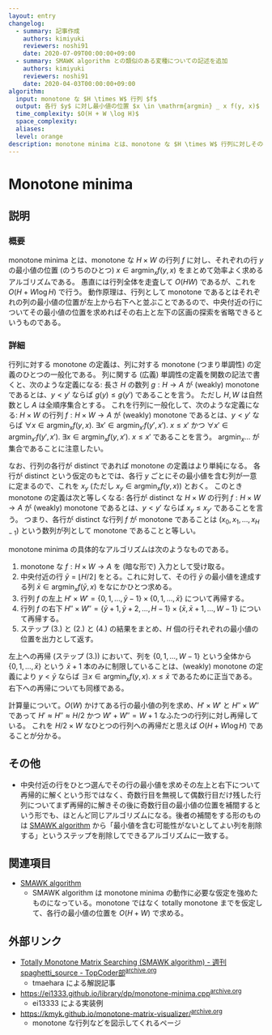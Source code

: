 ```yaml
---
layout: entry
changelog:
  - summary: 記事作成
    authors: kimiyuki
    reviewers: noshi91
    date: 2020-07-09T00:00:00+09:00
  - summary: SMAWK algorithm との類似のある変種についての記述を追加
    authors: kimiyuki
    reviewers: noshi91
    date: 2020-04-03T00:00:00+09:00
algorithm:
  input: monotone な $H \times W$ 行列 $f$
  output: 各行 $y$ に対し最小値の位置 $x \in \mathrm{argmin} _ x f(y, x)$
  time_complexity: $O(H + W \log H)$
  space_complexity:
  aliases:
  level: orange
description: monotone minima とは、monotone な $H \times W$ 行列に対しその各行の最小値を $O(H + W \log H)$ で求めるアルゴリズムである。
---
```


# Monotone minima

## 説明

### 概要

monotone minima とは、monotone な $H \times W$ の行列 $f$ に対し、それぞれの行 $y$ の最小値の位置 (のうちのひとつ) $x \in \mathrm{argmin} _ x f(y, x)$ をまとめて効率よく求めるアルゴリズムである。
愚直には行列全体を走査して $O(H W)$ であるが、これを $O(H + W \log H)$ で行う。
動作原理は、行列として monotone であるとはそれぞれの列の最小値の位置が左上から右下へと並ぶことであるので、中央付近の行についてその最小値の位置を求めればその右上と左下の区画の探索を省略できるというものである。

### 詳細

行列に対する monotone の定義は、列に対する monotone (つまり単調性) の定義のひとつの一般化である。
列に関する (広義) 単調性の定義を関数の記法で書くと、次のような定義になる: 長さ $H$ の数列 $g : H \to A$ が (weakly) monotone であるとは、$y \lt y'$ ならば $g(y) \le g(y')$ であることを言う。
ただし $H, W$ は自然数とし $A$ は全順序集合とする。
これを行列に一般化して、次のような定義になる: $H \times W$ の行列 $f : H \times W \to A$ が (weakly) monotone であるとは、$y \lt y'$ ならば $\forall x \in \mathrm{argmin} _ x f(y, x).~ \exists x' \in \mathrm{argmin} _ {x'} f(y', x').~ x \le x'$ かつ $\forall x' \in \mathrm{argmin} _ {x'} f(y', x').~ \exists x \in \mathrm{argmin} _ x f(y, x').~ x \le x'$ であることを言う。
$\mathrm{argmin} _ x \dots$ が集合であることに注意したい。

なお、行列の各行が distinct であれば monotone の定義はより単純になる。
各行が distinct という仮定のもとでは、各行 $y$ ごとにその最小値を含む列が一意に定まるので、これを $x_y$ (ただし $x_y \in \mathrm{argmin} _ x f(y, x)$) とおく。
このとき monotone の定義は次と等しくなる: 各行が distinct な $H \times W$ の行列 $f : H \times W \to A$ が (weakly) monotone であるとは、$y \lt y'$ ならば $x_y \le x _ {y'}$ であることを言う。
つまり、各行が distinct な行列 $f$ が monotone であることは $(x_0, x_1, \dots, x _ {H-1})$ という数列が列として monotone であることと等しい。

monotone minima の具体的なアルゴリズムは次のようなものである。

1.  monotone な $f : H \times W \to A$ を (暗な形で) 入力として受け取る。
1.  中央付近の行 $\bar{y} = \lfloor H / 2 \rfloor$ をとる。これに対して、その行 $\bar{y}$ の最小値を達成する列 $\bar{x} \in \mathrm{argmin} _ x f(\bar{y}, x)$ をなにかひとつ求める。
1.  行列 $f$ の左上 $H' \times W' = \lbrace 0, 1, \dots, \bar{y} - 1 \rbrace \times \lbrace 0, 1, \dots, \bar{x} \rbrace$ について再帰する。
1.  行列 $f$ の右下 $H'' \times W'' = \lbrace \bar{y} + 1, \bar{y} + 2, \dots, H - 1 \rbrace \times \lbrace \bar{x}, \bar{x} + 1, \dots, W - 1 \rbrace$ について再帰する。
1.  ステップ (3.) と (2.) と (4.) の結果をまとめ、$H$ 個の行それぞれの最小値の位置を出力として返す。

左上への再帰 (ステップ (3.)) において、列を $\lbrace 0, 1, \dots, W - 1 \rbrace$ という全体から $\lbrace 0, 1, \dots, \bar{x} \rbrace$ という $\bar{x} + 1$ 本のみに制限していることは、(weakly) monotone の定義により $y \lt \bar{y}$ ならば $\exists x \in \mathrm{argmin} _ x f(y, x).~ x \le \bar{x}$ であるために正当である。
右下への再帰についても同様である。

計算量について。$O(W)$ かけてある行の最小値の列を求め、$H' \times W'$ と $H'' \times W''$ であって $H' \approx H'' \approx H/2$ かつ $W' + W'' = W + 1$ なふたつの行列に対し再帰している。
これを $H/2 \times W$ なひとつの行列への再帰だと思えば $O(H + W \log H)$ であることが分かる。


## その他

-   中央付近の行をひとつ選んでその行の最小値を求めその左上と右下について再帰的に解くという形ではなく、奇数行目を無視して偶数行目だけ残した行列についてまず再帰的に解きその後に奇数行目の最小値の位置を補間するという形でも、ほとんど同じアルゴリズムになる。後者の補間をする形のものは [SMAWK algorithm](/algorithm-encyclopedia/smawk-algorithm) から「最小値を含む可能性がないとしてよい列を削除する」というステップを削除してできるアルゴリズムに一致する。


## 関連項目

-   [SMAWK algorithm](/algorithm-encyclopedia/smawk-algorithm)
    -   SMAWK algorithm は monotone minima の動作に必要な仮定を強めたものになっている。monotone ではなく totally monotone までを仮定して、各行の最小値の位置を $O(H + W)$ で求める。

## 外部リンク

-   [Totally Monotone Matrix Searching (SMAWK algorithm) - 週刊 spaghetti_source - TopCoder部](https://topcoder-g-hatena-ne-jp.jag-icpc.org/spaghetti_source/20120923/1348327542.html)<sup>[archive.org](https://web.archive.org/web/20201231040117/https://topcoder-g-hatena-ne-jp.jag-icpc.org/spaghetti_source/20120923/1348327542.html)</sup>
    -   <a class="handle">tmaehara</a> による解説記事
-   <https://ei1333.github.io/library/dp/monotone-minima.cpp><sup>[archive.org](https://web.archive.org/web/20210128162922/https://ei1333.github.io/library/dp/monotone-minima.cpp)</sup>
    -   <a class="handle">ei13333</a> による実装例
-   <https://kmyk.github.io/monotone-matrix-visualizer/><sup>[archive.org](https://web.archive.org/web/20210402113454/https://kmyk.github.io/monotone-matrix-visualizer/)</sup>
    -   monotone な行列などを図示してくれるページ
